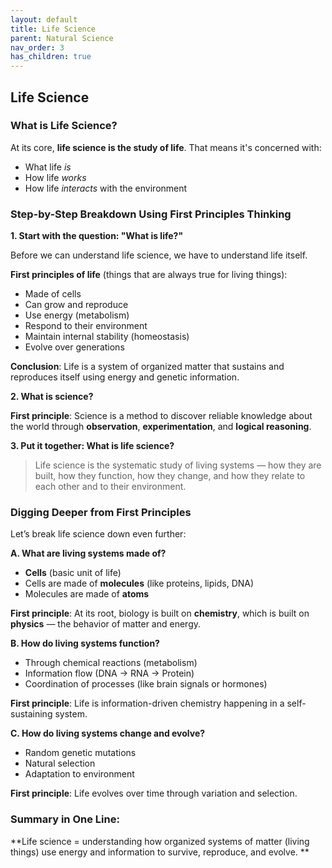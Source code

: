 ```yaml
---
layout: default
title: Life Science
parent: Natural Science
nav_order: 3
has_children: true
---
```


## Life Science

### What is Life Science?

At its core, **life science is the study of life**. That means it's concerned with:

* What life *is*
* How life *works*
* How life *interacts* with the environment

### Step-by-Step Breakdown Using First Principles Thinking

**1. Start with the question: "What is life?"**

Before we can understand life science, we have to understand life itself.

**First principles of life** (things that are always true for living things):

* Made of cells
* Can grow and reproduce
* Use energy (metabolism)
* Respond to their environment
* Maintain internal stability (homeostasis)
* Evolve over generations

**Conclusion**: Life is a system of organized matter that sustains and reproduces itself using energy and genetic information.

**2. What is science?**

**First principle**: Science is a method to discover reliable knowledge about the world through **observation**, **experimentation**, and **logical reasoning**.

**3. Put it together: What is life science?**

> Life science is the systematic study of living systems — how they are built, how they function, how they change, and how they relate to each other and to their environment.

### Digging Deeper from First Principles

Let’s break life science down even further:

**A. What are living systems made of?**

* **Cells** (basic unit of life)
* Cells are made of **molecules** (like proteins, lipids, DNA)
* Molecules are made of **atoms**

**First principle**: At its root, biology is built on **chemistry**, which is built on **physics** — the behavior of matter and energy.

**B. How do living systems function?**

* Through chemical reactions (metabolism)
* Information flow (DNA → RNA → Protein)
* Coordination of processes (like brain signals or hormones)

**First principle**: Life is information-driven chemistry happening in a self-sustaining system.

**C. How do living systems change and evolve?**

* Random genetic mutations
* Natural selection
* Adaptation to environment

**First principle**: Life evolves over time through variation and selection.

### Summary in One Line:

**Life science = understanding how organized systems of matter (living things) use energy and information to survive, reproduce, and evolve.
**
